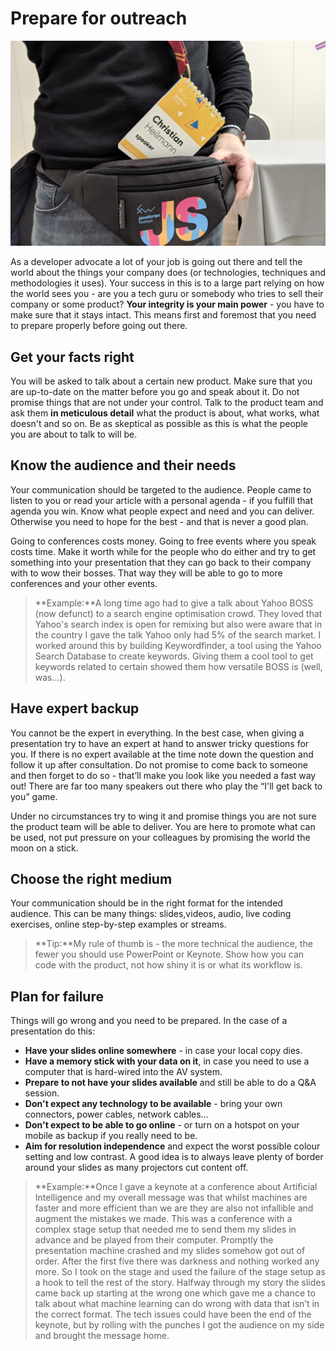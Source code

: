 # Prepare for outreach

![Lanyard and bag](media/5-prepare-for-outreach/lanyard-and-bag.jpg)

As a developer advocate a lot of your job is going out there and tell the world about the things your company does (or technologies, techniques and methodologies it uses). Your success in this is to a large part relying on how the world sees you - are you a tech guru or somebody who tries to sell their company or some product? **Your integrity is your main power** - you have to make sure that it stays intact. This means first and foremost that you need to prepare properly before going out there.

## Get your facts right

You will be asked to talk about a certain new product. Make sure that you are up-to-date on the matter before you go and speak about it. Do not promise things that are not under your control. Talk to the product team and ask them **in meticulous detail** what the product is about, what works, what doesn't and so on. Be as skeptical as possible as this is what the people you are about to talk to will be.

## Know the audience and their needs

Your communication should be targeted to the audience. People came to listen to you or read your article with a personal agenda - if you fulfill that agenda you win. Know what people expect and need and you can deliver. Otherwise you need to hope for the best - and that is never a good plan.

Going to conferences costs money. Going to free events where you speak costs time. Make it worth while for the people who do either and try to get something into your presentation that they can go back to their company with to wow their bosses. That way they will be able to go to more conferences and your other events.

> **Example:**A long time ago had to give a talk about Yahoo BOSS (now defunct) to a search engine optimisation crowd. They loved that Yahoo's search index is open for remixing but also were aware that in the country I gave the talk Yahoo only had 5% of the search market. I worked around this by building Keywordfinder, a tool using the Yahoo Search Database to create keywords. Giving them a cool tool to get keywords related to certain showed them how versatile BOSS is (well, was…).

## Have expert backup

You cannot be the expert in everything. In the best case, when giving a presentation try to have an expert at hand to answer tricky questions for you. If there is no expert available at the time note down the question and follow it up after consultation. Do not promise to come back to someone and then forget to do so - that’ll make you look like you needed a fast way out! There are far too many speakers out there who play the “I'll get back to you” game.

Under no circumstances try to wing it and promise things you are not sure the product team will be able to deliver. You are here to promote what can be used, not put pressure on your colleagues by promising the world the moon on a stick.

## Choose the right medium

Your communication should be in the right format for the intended audience. This can be many things: slides,videos, audio, live coding exercises, online step-by-step examples or streams.

> **Tip:**My rule of thumb is - the more technical the audience, the fewer you should use PowerPoint or Keynote. Show how you can code with the product, not how shiny it is or what its workflow is.

## Plan for failure

Things will go wrong and you need to be prepared. In the case of a presentation do this:

- **Have your slides online somewhere** - in case your local copy dies.
- **Have a memory stick with your data on it**, in case you need to use a computer that is hard-wired into the AV system.
- **Prepare to not have your slides available** and still be able to do a Q&A session.
- **Don't expect any technology to be available** - bring your own connectors, power cables, network cables…
- **Don't expect to be able to go online** - or turn on a hotspot on your mobile as backup if you really need to be.
- **Aim for resolution independence** and expect the worst possible colour setting and low contrast. A good idea is to always leave plenty of border around your slides as many projectors cut content off.

> **Example:**Once I gave a keynote at a conference about Artificial Intelligence and my overall message was that whilst machines are faster and more efficient than we are they are also not infallible and augment the mistakes we made. This was a conference with a complex stage setup that needed me to send them my slides in advance and be played from their computer. Promptly the presentation machine crashed and my slides somehow got out of order. After the first five there was darkness and nothing worked any more. So I took on the stage and used the failure of the stage setup as a hook to tell the rest of the story. Halfway through my story the slides came back up starting at the wrong one which gave me a chance to talk about what machine learning can do wrong with data that isn’t in the correct format. The tech issues could have been the end of the keynote, but by rolling with the punches I got the audience on my side and brought the message home.